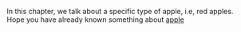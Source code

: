 In this chapter, we talk about a specific type of apple, i.e,
red apples.  
Hope you have already known something about [apple](apple.md)  
